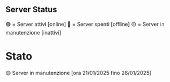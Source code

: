 ## Server Status

🟢 = Server attivi [online]
🔴 = Server spenti [offline]
🟡 = Server in manutenzione [inattivi]


# Stato

🟡 Server in manutenzione [ora 21/01/2025 fino 26/01/2025]
